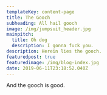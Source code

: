 ```yaml
---
templateKey: content-page
title: The Gooch
subheading: All hail gooch
image: /img/jumpsuit_header.jpg
mainpitch:
  title: Oh dog
  description: I gonna fuck you.
description: Herein lies the gooch.
featuredpost: true
featuredimage: /img/blog-index.jpg
date: 2019-06-11T23:18:52.040Z
---
```

And the gooch is good.
